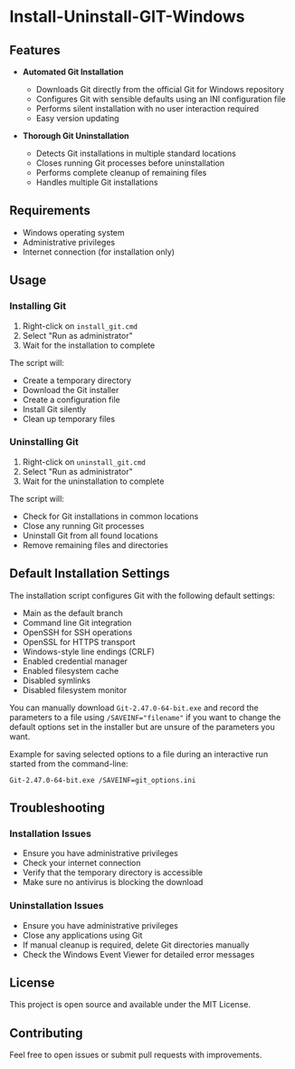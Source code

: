 # Install-Uninstall-GIT-Windows

## Features

- **Automated Git Installation**
  - Downloads Git directly from the official Git for Windows repository
  - Configures Git with sensible defaults using an INI configuration file
  - Performs silent installation with no user interaction required
  - Easy version updating

- **Thorough Git Uninstallation**
  - Detects Git installations in multiple standard locations
  - Closes running Git processes before uninstallation
  - Performs complete cleanup of remaining files
  - Handles multiple Git installations

## Requirements

- Windows operating system
- Administrative privileges
- Internet connection (for installation only)

## Usage

### Installing Git

1. Right-click on `install_git.cmd`
2. Select "Run as administrator"
3. Wait for the installation to complete

The script will:
- Create a temporary directory
- Download the Git installer
- Create a configuration file
- Install Git silently
- Clean up temporary files

### Uninstalling Git

1. Right-click on `uninstall_git.cmd`
2. Select "Run as administrator"
3. Wait for the uninstallation to complete

The script will:
- Check for Git installations in common locations
- Close any running Git processes
- Uninstall Git from all found locations
- Remove remaining files and directories

## Default Installation Settings

The installation script configures Git with the following default settings:
- Main as the default branch
- Command line Git integration
- OpenSSH for SSH operations
- OpenSSL for HTTPS transport
- Windows-style line endings (CRLF)
- Enabled credential manager
- Enabled filesystem cache
- Disabled symlinks
- Disabled filesystem monitor

You can manually download `Git-2.47.0-64-bit.exe` and record the parameters to a file using `/SAVEINF="filename"` if you want to change the default options set in the installer but are unsure of the parameters you want.

Example for saving selected options to a file during an interactive run started from the command-line:

```
Git-2.47.0-64-bit.exe /SAVEINF=git_options.ini
```

## Troubleshooting

### Installation Issues
- Ensure you have administrative privileges
- Check your internet connection
- Verify that the temporary directory is accessible
- Make sure no antivirus is blocking the download

### Uninstallation Issues
- Ensure you have administrative privileges
- Close any applications using Git
- If manual cleanup is required, delete Git directories manually
- Check the Windows Event Viewer for detailed error messages

## License

This project is open source and available under the MIT License.

## Contributing

Feel free to open issues or submit pull requests with improvements.
